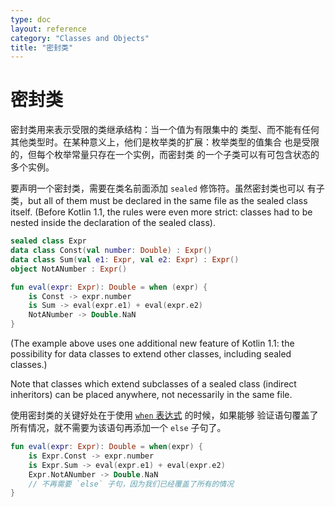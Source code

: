 ```yaml
---
type: doc
layout: reference
category: "Classes and Objects"
title: "密封类"
---
```


# 密封类

密封类用来表示受限的类继承结构：当一个值为有限集中的
类型、而不能有任何其他类型时。在某种意义上，他们是枚举类的扩展：枚举类型的值集合
也是受限的，但每个枚举常量只存在一个实例，而密封类
的一个子类可以有可包含状态的多个实例。

要声明一个密封类，需要在类名前面添加 `sealed` 修饰符。虽然密封类也可以
有子类，but all of them must be declared in the same file as the sealed class itself. (Before Kotlin 1.1,
the rules were even more strict: classes had to be nested inside the declaration of the sealed class).

``` kotlin
sealed class Expr
data class Const(val number: Double) : Expr()
data class Sum(val e1: Expr, val e2: Expr) : Expr()
object NotANumber : Expr()

fun eval(expr: Expr): Double = when (expr) {
    is Const -> expr.number
    is Sum -> eval(expr.e1) + eval(expr.e2)
    NotANumber -> Double.NaN
}
```

(The example above uses one additional new feature of Kotlin 1.1: the possibility for data classes to extend other
classes, including sealed classes.)

Note that classes which extend subclasses of a sealed class (indirect inheritors) can be placed anywhere, not necessarily in
the same file.

使用密封类的关键好处在于使用 [`when` 表达式](control-flow.html#when-表达式) 的时候，如果能够
验证语句覆盖了所有情况，就不需要为该语句再添加一个 `else` 子句了。

``` kotlin
fun eval(expr: Expr): Double = when(expr) {
    is Expr.Const -> expr.number
    is Expr.Sum -> eval(expr.e1) + eval(expr.e2)
    Expr.NotANumber -> Double.NaN
    // 不再需要 `else` 子句，因为我们已经覆盖了所有的情况
}
```